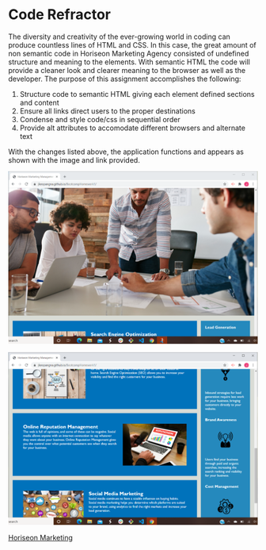 # Code Refractor

The diversity and creativity of the ever-growing world in coding can produce countless lines of HTML and CSS. In this case, the great amount of non semantic code in Horiseon Marketing Agency consisted of undefined structure and meaning to the elements. With semantic HTML the code will provide a cleaner look and clearer meaning to the browser as well as the developer. The purpose of this assignment accomplishes the following:

1. Structure code to semantic HTML giving each element defined sections and content
2. Ensure all links direct users to the proper destinations
3. Condense and style code/css in sequential order
4. Provide alt attributes to accomodate different browsers and alternate text

With the changes listed above, the application functions and appears as shown with the image and link provided.

![Screenshot1](assets/images/Screenshot1.png)

![Screenshot2](assets/images/Screenshot2.png)

[Horiseon Marketing](https://jkeopangna.github.io/BootcampHomework1/ "Horiseon Marketing")
